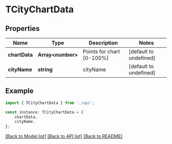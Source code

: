 # TCityChartData


## Properties

Name | Type | Description | Notes
------------ | ------------- | ------------- | -------------
**chartData** | **Array&lt;number&gt;** | Points for chart [0-100%] | [default to undefined]
**cityName** | **string** | cityName | [default to undefined]

## Example

```typescript
import { TCityChartData } from './api';

const instance: TCityChartData = {
    chartData,
    cityName,
};
```

[[Back to Model list]](../README.md#documentation-for-models) [[Back to API list]](../README.md#documentation-for-api-endpoints) [[Back to README]](../README.md)
